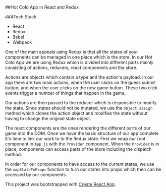 ##Hot Cold App in React and Redux

###Tech Stack

* React
* Redux
* Babel
* Webpack


One of the main appeals using Redux is that all the states of your components
can be managed in one place which is the store.  In our Hot Cold App we are
using Redux which is divided into different parts mainly consisting of actions,
reducers, react components and the store.

Actions are objects which contain a type and the action's payload.  In our app
there are two main actions, when the user clicks on the guess submit button, and
when the user clicks on the new game button. These two click events trigger
a number of things that happen in the game.

Our actions are then passed to the reducer which is responsible to modify
the state. Since states should not be mutated, we use the `Object.assign` method
which clones the action object and modifies the state without having to change
the original state object.

The react components are the ones rendering the different parts of our game into
the DOM. Once we have the basic structure of our app complete it's time to link
our work to to the Redux store.  First we wrap our root component in `App.js`
with the `Provider` component.  When the `Provider` is in place, components can
access parts of the store including the dispatch method.

In order for our components to have access to the current states, we use the
`mapStateToProps` function to turn our states into props which then can be
accessed by our components.


This project was bootstrapped with [Create React App](https://github.com/facebookincubator/create-react-app).
